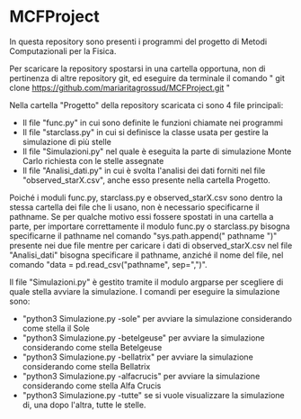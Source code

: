 # MCFProject
In questa repository sono presenti i programmi del progetto di Metodi Computazionali per la Fisica.

Per scaricare la repository spostarsi in una cartella opportuna, non di pertinenza di altre repository git, ed eseguire da terminale il comando " git clone https://github.com/mariaritagrossud/MCFProject.git "

Nella cartella "Progetto" della repository scaricata ci sono 4 file principali:
- Il file "func.py" in cui sono definite le funzioni chiamate nei programmi 
- Il file "starclass.py" in cui si definisce la classe usata per gestire la simulazione di più stelle
- Il file  "Simulazioni.py" nel quale è eseguita la parte di simulazione Monte Carlo richiesta con le stelle assegnate
- Il file "Analisi_dati.py" in cui è svolta l'analisi dei dati forniti nel file "observed_starX.csv", anche esso presente nella cartella Progetto.

Poiché i moduli func.py, starclass.py e observed_starX.csv sono dentro la stessa cartella dei file che li usano, non è necessario specificarne il pathname. 
Se per qualche motivo essi fossere spostati in una cartella a parte, per importare correttamente il modulo func.py o starclass.py bisogna specificarne il pathname nel comando "sys.path.append(" pathname ")" presente nei due file mentre per caricare i dati di observed_starX.csv nel file "Analisi_dati" bisogna specificare il pathname, anziché il nome del file, nel comando "data = pd.read_csv("pathname", sep=",")".

Il file "Simulazioni.py" è gestito  tramite il modulo argparse per scegliere di quale stella avviare la simulazione. I comandi per eseguire la simulazione sono:
- "python3 Simulazione.py -sole" per avviare la simulazione considerando come stella il Sole
- "python3 Simulazione.py -betelgeuse" per avviare la simulazione considerando come stella Betelgeuse
- "python3 Simulazione.py -bellatrix" per avviare la simulazione considerando come stella Bellatrix
- "python3 Simulazione.py -alfacrucis" per avviare la simulazione considerando come stella Alfa Crucis
- "python3 Simulazione.py -tutte" se si vuole visualizzare la simulazione di, una dopo l'altra, tutte le stelle.
